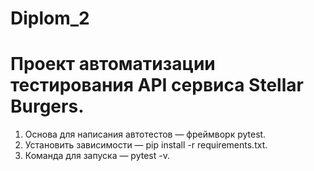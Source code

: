 # Diplom_2
# Проект автоматизации тестирования API сервиса Stellar Burgers.
1. Основа для написания автотестов — фреймворк pytest.
2. Установить зависимости — pip install -r requirements.txt.
3. Команда для запуска — pytest -v. 